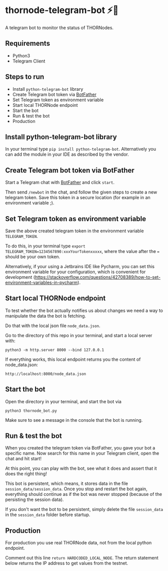 # thornode-telegram-bot ⚡🤖
A telegram bot to monitor the status of THORNodes.

## Requirements
* Python3
* Telegram Client

## Steps to run
* Install `python-telegram-bot` library
* Create Telegram bot token via [BotFather](https://t.me/BotFather)
* Set Telegram token as environment variable
* Start local THORNode endpoint
* Start the bot
* Run & test the bot
* Production

## Install python-telegram-bot library
In your terminal type `pip install python-telegram-bot`. Alternatively you can add the module in your IDE as described by the vendor.

## Create Telegram bot token via BotFather
Start a Telegram chat with [BotFather](https://t.me/BotFather) and click `start`.

Then send `/newbot` in the chat, and follow the given steps to create a new telegram token. Save this token in a secure location (for example in an environment variable ;).

## Set Telegram token as environment variable
Save the above created telegram token in the environment variable `TELEGRAM_TOKEN`.

To do this, in your terminal type `export TELEGRAM_TOKEN=1234567890:xxxYourTokenxxxxx`, where
the value after the `=` should be your own token.

Alternatively, if your using a Jetbrains IDE like Pycharm, you can set this environment variable
for your configuration, which is convenient for development (https://stackoverflow.com/questions/42708389/how-to-set-environment-variables-in-pycharm).

## Start local THORNode endpoint
To test whether the bot actually notifies us about changes we need a way to manipulate the data the bot is fetching.

Do that with the local json file `node_data.json`.

Go to the directory of this repo in your terminal, and start a local server with:

```
python3 -m http.server 8000 --bind 127.0.0.1
```

If everything works, this local endpoint returns you the content of node_data.json:
```
http://localhost:8000/node_data.json
```

## Start the bot
Open the directory in your terminal, and start the bot via
```
python3 thornode_bot.py
```

Make sure to see a message in the console that the bot is running.

## Run & test the bot
When you created the telegram token via BotFather, you gave your bot a specific name. Now search for this name in your Telegram client, open the chat and hit start!

At this point, you can play with the bot, see what it does and assert that it does the right thing!

This bot is persistent, which means, it stores data in the file `session_data/session_data`.  Once you stop and restart the bot again, everything should continue as if the bot was never stopped (because of the persisting the session data).

If you don't want the bot to be persistent, simply delete the file `session_data` in the `session_data` folder before startup.

## Production
For production you use real THORNode data, not from the local python endpoint.

Comment out this line `return HARDCODED_LOCAL_NODE`. The return statement below returns the IP address to get values from the testnet.
